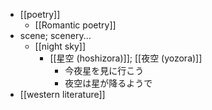 - [[poetry]]
    - [[Romantic poetry]]
- scene; scenery...
    - [[night sky]]
        - [[星空 (hoshizora)]]; [[夜空 (yozora)]]
            - 今夜星を見に行こう
            - 夜空は星が降るようで
- [[western literature]]
